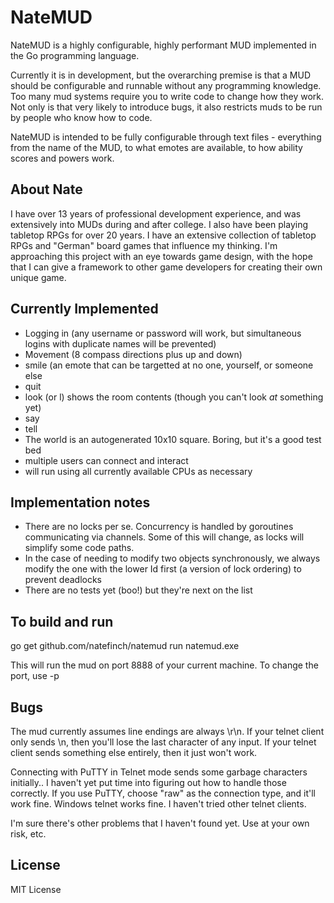 NateMUD
===============

NateMUD is a highly configurable, highly performant MUD implemented in the Go programming language.

Currently it is in development, but the overarching premise is that a MUD should be configurable and runnable without any programming knowledge. Too many mud systems require you to write code to change how they work. Not only is that very likely to introduce bugs, it also restricts muds to be run by people who know how to code.

NateMUD is intended to be fully configurable through text files - everything from the name of the MUD, to what emotes are available, to how ability scores and powers work.

About Nate
----------

I have over 13 years of professional development experience, and was extensively into MUDs during and after college. I also have been playing tabletop RPGs for over 20 years. I have an extensive collection of tabletop RPGs and "German" board games that influence my thinking. I'm approaching this project with an eye towards game design, with the hope that I can give a framework to other game developers for creating their own unique game.

Currently Implemented
-----------

- Logging in (any username or password will work, but simultaneous logins with duplicate names will be prevented)
- Movement (8 compass directions plus up and down)
- smile (an emote that can be targetted at no one, yourself, or someone else
- quit
- look (or l) shows the room contents (though you can't look *at* something yet)
- say
- tell
- The world is an autogenerated 10x10 square. Boring, but it's a good test bed
- multiple users can connect and interact
- will run using all currently available CPUs as necessary

Implementation notes
-------------

- There are no locks per se.  Concurrency is handled by goroutines communicating via channels.  Some of this will change, as locks will simplify some code paths.
- In the case of needing to modify two objects synchronously, we always modify the one with the lower Id first (a version of lock ordering) to prevent deadlocks
- There are no tests yet (boo!) but they're next on the list

 
To build and run
-----------------------

go get github.com/natefinch/natemud
run natemud.exe

This will run the mud on port 8888 of your current machine. To change the port, use -p <port>

Bugs
---------

The mud currently assumes line endings are always \r\n. If your telnet client only sends \n, then you'll lose the last character of any input.  If your telnet client sends something else entirely, then it just won't work.

Connecting with PuTTY in Telnet mode sends some garbage characters initially.. I haven't yet put time into figuring out how to handle those correctly. If you use PuTTY, choose "raw" as the connection type, and it'll work fine. Windows telnet works fine. I haven't tried other telnet clients.

I'm sure there's other problems that I haven't found yet.  Use at your own risk, etc.

License
-------------
MIT License
